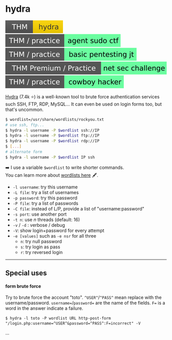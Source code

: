 # hydra

[![hydra](../../../_badges/thm/hydra.svg)](https://tryhackme.com/room/hydra)
[![agentsudoctf](../../../_badges/thm-p/agentsudoctf.svg)](https://tryhackme.com/room/agentsudoctf)
[![basicpentestingjt](../../../_badges/thm-p/basicpentestingjt.svg)](https://tryhackme.com/room/basicpentestingjt)
[![netsecchallenge](../../../_badges/thmp-p/netsecchallenge.svg)](https://tryhackme.com/room/netsecchallenge)
[![cowboyhacker](../../../_badges/thm-p/cowboyhacker.svg)](https://tryhackme.com/room/cowboyhacker)

<div class="row row-cols-md-2"><div>

[Hydra](https://github.com/vanhauser-thc/thc-hydra) (7.4k ⭐) is a well-known tool to brute force authentication services such SSH, FTP, RDP, MySQL... It can even be used on login forms too, but that's uncommon.

```bash
$ wordlist=/usr/share/wordlists/rockyou.txt
# use ssh, ftp...
$ hydra -l username -P $wordlist ssh://IP
$ hydra -l username -P $wordlist ftp://IP
$ hydra -l username -P $wordlist rdp://IP
$ [...]
# alternate form
$ hydra -l username -P $wordlist IP ssh
```

➡️ I use a variable `$wordlist` to write shorter commands. <br>
 You can learn more about [wordlists here](/cybersecurity/red-team/_knowledge/index.md#wordlists-) 🖋️.
</div><div class="align-self-center">

* `-l username`: try this username
* `-L file`: try a list of usernames
* `-p password`: try this password
* `-P file`: try a list of passwords
* `-C file`: instead of L/P, provide a list of "username:password"
* `-s port`: use another port
* `-t n`: use $n$ threads (default: 16)
* `-v` / `-d` : verbose / debug
* `-V`: show login+password for every attempt
* `-e [values]` such as `-e nsr` for all three
    * `n`: try null password
    * `s`: try login as pass
    * `r`: try reversed login
</div></div>

<hr class="sep-both">

## Special uses

<div class="row row-cols-md-2"><div>

#### form brute force

Try to brute force the account "toto". `^USER^`/`^PASS^` mean replace with the username/password. `username=`/`password=` are the name of the fields. `F=` is a word in the answer indicate a failure.

```shell!
$ hydra -l toto -P wordlist URL http-post-form "/login.php:username=^USER^&password=^PASS^:F=incorrect" -V
```
</div><div>

...
</div></div>